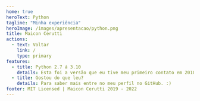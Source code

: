 ```yaml
---
home: true
heroText: Python
tagline: "Minha experiência"
heroImage: /images/apresentacao/python.png
title: Maicon Cerutti
actions:
  - text: Voltar
    link: /
    type: primary
features:
  - title: Python 2.7 á 3.10
    details: Esta foi a versão que eu tive meu primeiro contato em 2018, e que venho resolvendo problemas des de então com as suas ferramentas.
  - title: Gostou do que leu?
    details: Para saber mais entre no meu perfil no GitHub. :)
footer: MIT Licensed | Maicon Cerutti 2019 - 2022
---
```

